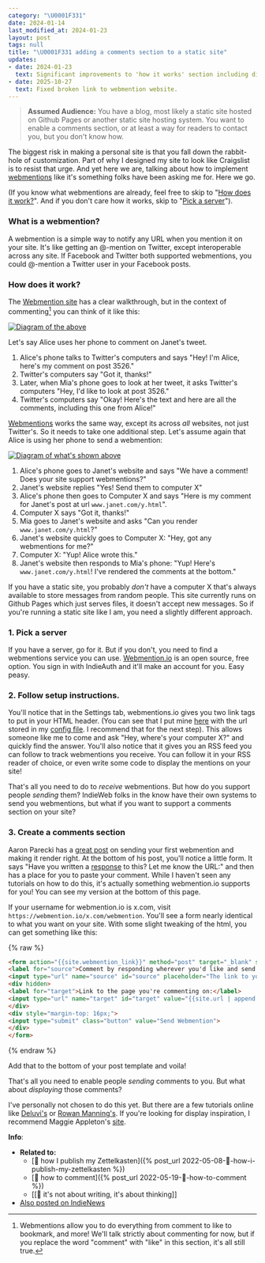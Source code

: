 ```yaml
---
category: "\U0001F331"
date: 2024-01-14
last_modified_at: 2024-01-23
layout: post
tags: null
title: "\U0001F331 adding a comments section to a static site"
updates:
- date: 2024-01-23
  text: Significant improvements to 'how it works' section including diagrams.
- date: 2025-10-27
  text: Fixed broken link to webmention website.
---
```


> **Assumed Audience:** You have a blog, most likely a static site hosted on Github Pages or another static site hosting system. You want to enable a comments section, or at least a way for readers to contact you, but you don't know how.

The biggest risk in making a personal site is that you fall down the rabbit-hole of customization. Part of why I designed my site to look like Craigslist is to resist that urge. And yet here we are, talking about how to implement [webmentions](https://www.w3.org/TR/webmention/) like it's something folks have been asking me for. Here we go.

(If you know what webmentions are already, feel free to skip to "[How does it work?](#how-does-it-work)". And if you don't care how it works, skip to "[Pick a server](#1-pick-a-server)").

### What is a webmention?
A webmention is a simple way to notify any URL when you mention it on your site. It's like getting an @-mention on Twitter, except interoperable across any site. If Facebook and Twitter both supported webmentions, you could @-mention a Twitter user in your Facebook posts.

### How does it work?
The [Webmention site](https://indieweb.org/Webmention-developer#Protocol_Summary) has a clear walkthrough, but in the context of commenting[^1] you can think of it like this:

[^1]: Webmentions allow you to do everything from comment to like to bookmark, and more! We'll talk strictly about commenting for now, but if you replace the word "comment" with "like" in this section, it's all still true.

[![Diagram of the above](https://mermaid.ink/img/pako:eNp1kTFPw0AMhf-K64WBlAEEww1FlRhgyEQXpCzWxSWn5s7hzkcVVf3vXAgUEKon68l-n_x8QCsto8HEb5mD5QdHr5F8E6DUuneWLxIMnQRerlaXm71T5VikxPGdYzLwyHEa8SNY8Z6DggQYJCnc3F7fLWajf3vFbPnH3cCmo7BLXwu1oxP3LHiswFKAp6LxD_L-HHJi_vI18JKHBdS0Y0g5MqgA9UkgdbIH7Vw6XbSN4ucwrrBCz9GTa0tohwnVoHbsuUFT2pa3lHttsAnHMkpZ5XkMFo3GzBXmoSX9zhjNtvCKyq1TifX8iM9_HD8AmXeIiw?type=png)](https://mermaid.live/edit#pako:eNp1kTFPw0AMhf-K64WBlAEEww1FlRhgyEQXpCzWxSWn5s7hzkcVVf3vXAgUEKon68l-n_x8QCsto8HEb5mD5QdHr5F8E6DUuneWLxIMnQRerlaXm71T5VikxPGdYzLwyHEa8SNY8Z6DggQYJCnc3F7fLWajf3vFbPnH3cCmo7BLXwu1oxP3LHiswFKAp6LxD_L-HHJi_vI18JKHBdS0Y0g5MqgA9UkgdbIH7Vw6XbSN4ucwrrBCz9GTa0tohwnVoHbsuUFT2pa3lHttsAnHMkpZ5XkMFo3GzBXmoSX9zhjNtvCKyq1TifX8iM9_HD8AmXeIiw)

Let's say Alice uses her phone to comment on Janet's tweet.
1. Alice's phone talks to Twitter's computers and says "Hey! I'm Alice, here's my comment on post 3526."
2. Twitter's computers say "Got it, thanks!"
3. Later, when Mia's phone goes to look at her tweet, it asks Twitter's computers "Hey, I'd like to look at post 3526."
4. Twitter's computers say "Okay! Here's the text and here are all the comments, including this one from Alice!"

[Webmentions](https://indieweb.org/Webmention-developer#Protocol_Summary) works the same way, except its across _all_ websites, not just Twitter's. So it needs to take one additional step. Let's assume again that Alice is using her phone to send a webmention:


[![Diagram of what's shown above](https://mermaid.ink/img/pako:eNp1kkFvwjAMhf-Km8sOA3bvgWnSDtskTuywSb2ExKVhTdwl7lCF-O9z6YqAQU-R7b73_Mk7ZciiylXC7xaDwWen11H7IoB8T7UzeJegqSjgdD6_f9MBWQpbXCXHmMMLdhOwBB21oI3Bhvuex8COQnocZC7-EqHpmXIOn5gyWGKw4BiY5Bl_MMLHjRhj-8-_wti3fQeGfO8NJcWja0OJQUuu7Xa26WszmXroZhX7etAf5a4Ee690-ErZMLdw-pjiNg2jA7xCQoTB4yaEyzXWJDlDdwrwsMiZzGlW-BdAOB5xSEooI_kBX3Y9RS9zstY50ME4Ewg4kk2gI_Y0WWorYiYvymqiPEavnZVL2vVOhZIBj4XK5Wmx1G3NhSrCXkZ1y7TsglE5xxYnqm2s5vHwVF7qOkkVrWOKi-E6D0e6_wUnmuPs?type=png)](https://mermaid.live/edit#pako:eNp1kkFvwjAMhf-Km8sOA3bvgWnSDtskTuywSb2ExKVhTdwl7lCF-O9z6YqAQU-R7b73_Mk7ZciiylXC7xaDwWen11H7IoB8T7UzeJegqSjgdD6_f9MBWQpbXCXHmMMLdhOwBB21oI3Bhvuex8COQnocZC7-EqHpmXIOn5gyWGKw4BiY5Bl_MMLHjRhj-8-_wti3fQeGfO8NJcWja0OJQUuu7Xa26WszmXroZhX7etAf5a4Ee690-ErZMLdw-pjiNg2jA7xCQoTB4yaEyzXWJDlDdwrwsMiZzGlW-BdAOB5xSEooI_kBX3Y9RS9zstY50ME4Ewg4kk2gI_Y0WWorYiYvymqiPEavnZVL2vVOhZIBj4XK5Wmx1G3NhSrCXkZ1y7TsglE5xxYnqm2s5vHwVF7qOkkVrWOKi-E6D0e6_wUnmuPs)

1. Alice's phone goes to Janet's website and says "We have a comment! Does your site support webmentions?"
2. Janet's website replies "Yes! Send them to computer X"
3. Alice's phone then goes to Computer X and says "Here is my comment for Janet's post at url `www.janet.com/y.html`".
4. Computer X says "Got it, thanks!"
5. Mia goes to Janet's website and asks "Can you render `www.janet.com/y.html`?"
6. Janet's website quickly goes to Computer X: "Hey, got any webmentions for me?"
7. Computer X: "Yup! Alice wrote this."
8. Janet's website then responds to Mia's phone: "Yup! Here's `www.janet.com/y.html`! I've rendered the comments at the bottom."

If you have a static site, you probably _don't_ have a computer X that's always available to store messages from random people. This site currently runs on Github Pages which just serves files, it doesn't accept new messages. So if you're running a static site like I am, you need a slightly different approach.

### 1. Pick a server
If you have a server, go for it. But if you don't, you need to find a webmentions service you can use. [Webmention.io](https://webmention.io) is an open source, free option. You sign in with IndieAuth and it'll make an account for you. Easy peasy.

### 2. Follow setup instructions.
You'll notice that in the Settings tab, webmentions.io gives you two link tags to put in your HTML header. (You can see that I put mine [here](https://github.com/person-al/person-al.github.io/blob/main/_includes/head.html#L18-L19) with the url stored in my [config file](https://github.com/person-al/person-al.github.io/blob/main/_config.yml#L31). I recommend that for the next step). This allows someone like me to come and ask "Hey, where's your computer X?" and quickly find the answer. You'll also notice that it gives you an RSS feed you can follow to track webmentions you receive. You can follow it in your RSS reader of choice, or even write some code to display the mentions on your site!

That's all you need to do to _receive_ webmentions. But how do you support people _sending_ them? IndieWeb folks in the know have their own systems to send you webmentions, but what if you want to support a comments section on your site?

### 3. Create a comments section
Aaron Parecki has a [great post](https://aaronparecki.com/2018/06/30/11/your-first-webmention) on sending your first webmention and making it render right. At the bottom of his post, you'll notice a little form. It says "Have you written a [response](https://indieweb.org/responses) to this? Let me know the URL:" and then has a place for you to paste your comment. While I haven't seen any tutorials on how to do this, it's actually something webmention.io supports for you! You can see my version at the bottom of this page.

If your username for webmention.io is x.com, visit `https://webmention.io/x.com/webmention`. You'll see a form nearly identical to what you want on your site. With some slight tweaking of the html, you can get something like this:

{% raw %}
```html
<form action="{{site.webmention_link}}" method="post" target="_blank" style="margin-top: 16px;">
<label for="source">Comment by responding wherever you'd like and send me the URL:</label>
<input type="url" name="source" id="source" placeholder="The link to your comment" style="margin-bottom: 14px; width: 90%; display: block;">
<div hidden>
<label for="target">Link to the page you're commenting on:</label>
<input type="url" name="target" id="target" value="{{site.url | append: page.url}}" placeholder="The page your webmention is about (probably this page)" style="margin-bottom: 14px; width: 90%; display: block;">
</div>
<div style="margin-top: 16px;">
<input type="submit" class="button" value="Send Webmention">
</div>
</form>
```
{% endraw %}

Add that to the bottom of your post template and voila!

That's all you need to enable people _sending_ comments to you. But what about _displaying_ those comments?

I've personally not chosen to do this yet. But there are a few tutorials online like [Deluvi's](https://deluvi.com/blog/webmention/) or [Rowan Manning's](https://rowanmanning.com/posts/webmentions-for-your-static-site/). If you're looking for display inspiration, I recommend Maggie Appleton's [site](https://maggieappleton.com/teenage-desktop).

**Info**:
- **Related to:**
	- [🌳 how I publish my Zettelkasten]({% post_url 2022-05-08-🌳-how-i-publish-my-zettelkasten %})
	- [🌱 how to comment]({% post_url 2022-05-19-🌱-how-to-comment %})
	- [[🌰 it's not about writing, it's about thinking]]
- <a href="https://news.indieweb.org/en" class="u-syndication">Also posted on IndieNews</a>